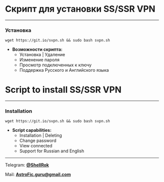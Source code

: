 # Скрипт для установки SS/SSR VPN
____
### Установка
```
wget https://git.io/svpn.sh && sudo bash svpn.sh
```
  
+ **Возможности скрипта:**    
    + Установка | Удаление  
    + Изменение пароля  
    + Просмотр подключенных к ключу  
    + Поддержка Русского и Английского языка

# Script to install SS/SSR VPN
____
### Installation
```
wget https://git.io/svpn.sh && sudo bash svpn.sh
```

+ **Script capabilities:**
    + Installation | Deleting  
    + Change password  
    + View connected  
    + Support for Russian and English
____
Telegram: [**@ShellRok**](https://t.me/ShellRok)  

Mail: **AstroFic.guru@gmail.com**
